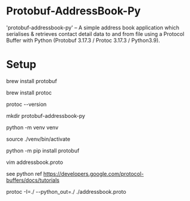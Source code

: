 # Protobuf-AddressBook-Py 
'protobuf-addressbook-py' – A simple address book application which serialises & retrieves contact detail data to and from file using a Protocol Buffer with Python (Protobuf 3.17.3 / Protoc 3.17.3 / Python3.9).

# Setup

brew install protobuf

brew install protoc

protoc --version

mkdir protobuf-addressbook-py

python -m venv venv

source ./venv/bin/activate

python -m pip install protobuf

vim addressbook.proto

see python ref https://developers.google.com/protocol-buffers/docs/tutorials

protoc -I=./ --python_out=./ ./addressbook.proto
